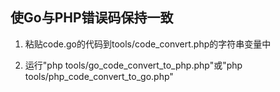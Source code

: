 ## 使Go与PHP错误码保持一致

1. 粘贴code.go的代码到tools/code_convert.php的字符串变量中

2. 运行"php tools/go_code_convert_to_php.php"或"php tools/php_code_convert_to_go.php"